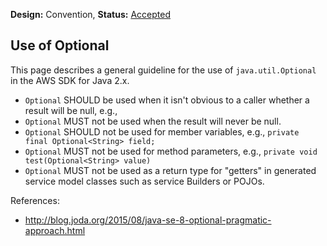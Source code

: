 **Design:** Convention, **Status:** [Accepted](README.md)

## Use of Optional

This page describes a general guideline for the use of
`java.util.Optional` in the AWS SDK for Java 2.x.

- `Optional` SHOULD be used when it isn't obvious to a caller whether a
  result will be null, e.g., 
- `Optional` MUST not be used when the result will never be null.
- `Optional` SHOULD not be used for member variables, e.g., `private final Optional<String> field;`
- `Optional` MUST not be used for method parameters, e.g., `private void test(Optional<String> value)`
- `Optional` MUST not be used as a return type for "getters" in generated service model classes such as service Builders or POJOs.

References:

- http://blog.joda.org/2015/08/java-se-8-optional-pragmatic-approach.html

